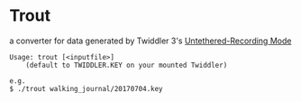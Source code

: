 # Trout

a converter for data generated by Twiddler 3's [Untethered-Recording Mode](http://forum.tekgear.com/t/untethered-chording/26/24)

```Shell
Usage: trout [<inputfile>]
    (default to TWIDDLER.KEY on your mounted Twiddler)
    
e.g.  
$ ./trout walking_journal/20170704.key

```
